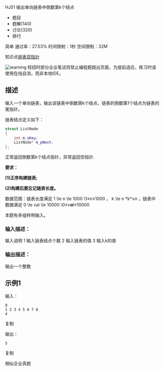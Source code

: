 HJ51 输出单向链表中倒数第k个结点







- 题目
- 题解(140)
- 讨论(320)
- 排行

简单 通过率：27.53% 时间限制：1秒 空间限制：32M

知识点[链表](https://www.nowcoder.com/exam/oj/ta?tpId=37?tag=580)[双指针](https://www.nowcoder.com/exam/oj/ta?tpId=37?tag=5054)

![warning](https://static.nowcoder.com/fe/file/images/web/ta/warning.png) 校招时部分企业笔试将禁止编程题跳出页面，为提前适应，练习时请使用在线自测，而非本地IDE。

## 描述

输入一个单向链表，输出该链表中倒数第k个结点，链表的倒数第1个结点为链表的尾指针。

链表结点定义如下：

```c++
struct ListNode
{
    int m_nKey;
    ListNode* m_pNext;
};
```

正常返回倒数第k个结点指针，异常返回空指针.

**要求：**

**(1)正序构建链表;**

**(2)构建后要忘记链表长度。**

数据范围：链表长度满足 1 \le n \le 1000 \1≤*n*≤1000 ， k \le n \*k*≤*n* ，链表中数据满足 0 \le val \le 10000 \0≤*v**a**l*≤10000 

本题有多组样例输入。





### 输入描述：

输入说明
1 输入链表结点个数
2 输入链表的值
3 输入k的值

### 输出描述：

输出一个整数

## 示例1

输入：

```
8
1 2 3 4 5 6 7 8
4
```

复制

输出：

```
5
```

复制

相似企业真题
